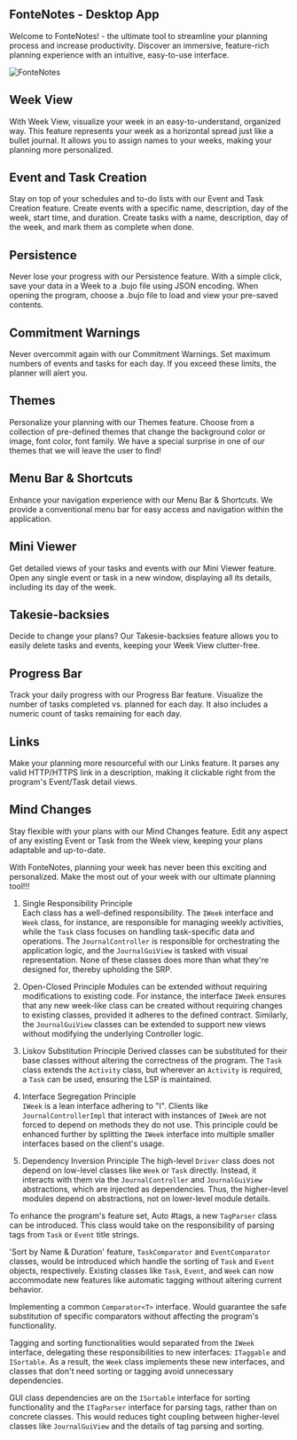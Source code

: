 ## FonteNotes - Desktop App

Welcome to FonteNotes! - the ultimate tool to streamline your planning process and increase productivity. Discover an immersive, feature-rich planning experience with an intuitive, easy-to-use interface.

![FonteNotes](https://github.com/jpnortonwastaken/bullet-journal-app/assets/132861519/8fbaff31-4996-4490-8cf0-727e2d5c1cfa)

## Week View

With Week View, visualize your week in an easy-to-understand, organized way. This feature represents your week as a horizontal spread just like a bullet journal. It allows you to assign names to your weeks, making your planning more personalized.

## Event and Task Creation

Stay on top of your schedules and to-do lists with our Event and Task Creation feature. Create events with a specific name, description, day of the week, start time, and duration. Create tasks with a name, description, day of the week, and mark them as complete when done.

## Persistence

Never lose your progress with our Persistence feature. With a simple click, save your data in a Week to a .bujo file using JSON encoding. When opening the program, choose a .bujo file to load and view your pre-saved contents.

## Commitment Warnings

Never overcommit again with our Commitment Warnings. Set maximum numbers of events and tasks for each day. If you exceed these limits, the planner will alert you.

## Themes

Personalize your planning with our Themes feature. Choose from a collection of pre-defined themes that change the background color or image, font color, font family. We have a special surprise in one of our themes that we will leave the user to find!

## Menu Bar & Shortcuts

Enhance your navigation experience with our Menu Bar & Shortcuts. We provide a conventional menu bar for easy access and navigation within the application.

## Mini Viewer

Get detailed views of your tasks and events with our Mini Viewer feature. Open any single event or task in a new window, displaying all its details, including its day of the week.

## Takesie-backsies

Decide to change your plans? Our Takesie-backsies feature allows you to easily delete tasks and events, keeping your Week View clutter-free.

## Progress Bar

Track your daily progress with our Progress Bar feature. Visualize the number of tasks completed vs. planned for each day. It also includes a numeric count of tasks remaining for each day.

## Links

Make your planning more resourceful with our Links feature. It parses any valid HTTP/HTTPS link in a description, making it clickable right from the program's Event/Task detail views.

## Mind Changes

Stay flexible with your plans with our Mind Changes feature. Edit any aspect of any existing Event or Task from the Week view, keeping your plans adaptable and up-to-date.

With FonteNotes, planning your week has never been this exciting and personalized. Make the most out of your week with our ultimate planning tool!!!

1. Single Responsibility Principle  
	Each class has a well-defined responsibility. The `IWeek` interface and `Week` class, for instance, are responsible for managing weekly activities, while the `Task` class focuses on handling task-specific data and operations. The `JournalController` is responsible for orchestrating the application logic, and the `JournalGuiView` is tasked with visual representation. None of these classes does more than what they're designed for, thereby upholding the SRP.
    
2. Open-Closed Principle 
	Modules can be extended without requiring modifications to existing code. For instance, the interface `IWeek` ensures that any new week-like class can be created without requiring changes to existing classes, provided it adheres to the defined contract. Similarly, the `JournalGuiView` classes can be extended to support new views without modifying the underlying Controller logic.
    
3. Liskov Substitution Principle 
	 Derived classes can be substituted for their base classes without altering the correctness of the program. The `Task` class extends the `Activity` class, but wherever an `Activity` is required, a `Task` can be used, ensuring the LSP is maintained.
    
4. Interface Segregation Principle  
	`IWeek`  is a lean interface adhering to "I". Clients like `JournalControllerImpl` that interact with instances of `IWeek` are not forced to depend on methods they do not use. This principle could be enhanced further by splitting the `IWeek` interface into multiple smaller interfaces based on the client's usage.
    
5. Dependency Inversion Principle 
	The high-level `Driver` class does not depend on low-level classes like `Week` or `Task` directly. Instead, it interacts with them via the `JournalController` and `JournalGuiView` abstractions, which are injected as dependencies. Thus, the higher-level modules depend on abstractions, not on lower-level module details.

To enhance the program's feature set, Auto #tags, a new `TagParser` class can be introduced. This class would take on the responsibility of parsing tags from `Task` or `Event` title strings.

'Sort by Name & Duration' feature, `TaskComparator` and `EventComparator` classes, would be introduced which handle the sorting of `Task` and `Event` objects, respectively. Existing classes like `Task`, `Event`, and `Week` can now accommodate new features like automatic tagging without altering current behavior.

Implementing a common `Comparator<T>` interface. Would guarantee the safe substitution of specific comparators without affecting the program's functionality.

Tagging and sorting functionalities would separated from the `IWeek` interface, delegating these responsibilities to new interfaces: `ITaggable` and `ISortable`. As a result, the `Week` class implements these new interfaces, and classes that don't need sorting or tagging avoid unnecessary dependencies.

GUI class dependencies are on the `ISortable` interface for sorting functionality and the `ITagParser` interface for parsing tags, rather than on concrete classes. This would reduces tight coupling between higher-level classes like `JournalGuiView` and the details of tag parsing and sorting.


